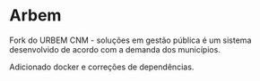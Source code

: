 # Arbem

Fork do URBEM CNM - soluções em gestão pública é um sistema desenvolvido de acordo com a demanda dos municípios.

Adicionado docker e correções de dependências.
